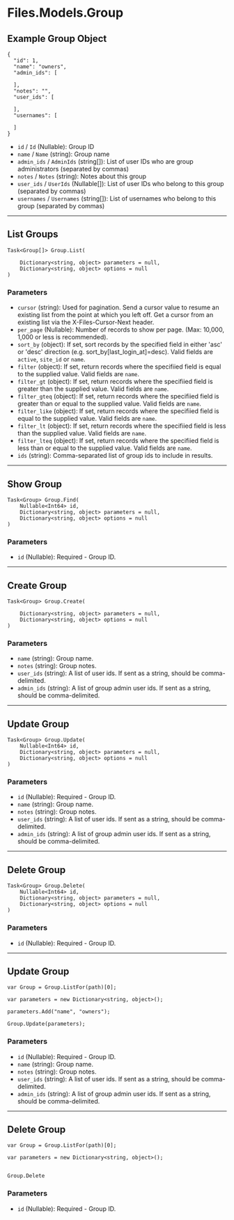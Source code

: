 # Files.Models.Group

## Example Group Object

```
{
  "id": 1,
  "name": "owners",
  "admin_ids": [

  ],
  "notes": "",
  "user_ids": [

  ],
  "usernames": [

  ]
}
```

* `id` / `Id`  (Nullable<Int64>): Group ID
* `name` / `Name`  (string): Group name
* `admin_ids` / `AdminIds`  (string[]): List of user IDs who are group administrators (separated by commas)
* `notes` / `Notes`  (string): Notes about this group
* `user_ids` / `UserIds`  (Nullable<Int64>[]): List of user IDs who belong to this group (separated by commas)
* `usernames` / `Usernames`  (string[]): List of usernames who belong to this group (separated by commas)


---

## List Groups

```
Task<Group[]> Group.List(
    
    Dictionary<string, object> parameters = null,
    Dictionary<string, object> options = null
)
```

### Parameters

* `cursor` (string): Used for pagination.  Send a cursor value to resume an existing list from the point at which you left off.  Get a cursor from an existing list via the X-Files-Cursor-Next header.
* `per_page` (Nullable<Int64>): Number of records to show per page.  (Max: 10,000, 1,000 or less is recommended).
* `sort_by` (object): If set, sort records by the specified field in either 'asc' or 'desc' direction (e.g. sort_by[last_login_at]=desc). Valid fields are `active`, `site_id` or `name`.
* `filter` (object): If set, return records where the specifiied field is equal to the supplied value. Valid fields are `name`.
* `filter_gt` (object): If set, return records where the specifiied field is greater than the supplied value. Valid fields are `name`.
* `filter_gteq` (object): If set, return records where the specifiied field is greater than or equal to the supplied value. Valid fields are `name`.
* `filter_like` (object): If set, return records where the specifiied field is equal to the supplied value. Valid fields are `name`.
* `filter_lt` (object): If set, return records where the specifiied field is less than the supplied value. Valid fields are `name`.
* `filter_lteq` (object): If set, return records where the specifiied field is less than or equal to the supplied value. Valid fields are `name`.
* `ids` (string): Comma-separated list of group ids to include in results.


---

## Show Group

```
Task<Group> Group.Find(
    Nullable<Int64> id, 
    Dictionary<string, object> parameters = null,
    Dictionary<string, object> options = null
)
```

### Parameters

* `id` (Nullable<Int64>): Required - Group ID.


---

## Create Group

```
Task<Group> Group.Create(
    
    Dictionary<string, object> parameters = null,
    Dictionary<string, object> options = null
)
```

### Parameters

* `name` (string): Group name.
* `notes` (string): Group notes.
* `user_ids` (string): A list of user ids. If sent as a string, should be comma-delimited.
* `admin_ids` (string): A list of group admin user ids. If sent as a string, should be comma-delimited.


---

## Update Group

```
Task<Group> Group.Update(
    Nullable<Int64> id, 
    Dictionary<string, object> parameters = null,
    Dictionary<string, object> options = null
)
```

### Parameters

* `id` (Nullable<Int64>): Required - Group ID.
* `name` (string): Group name.
* `notes` (string): Group notes.
* `user_ids` (string): A list of user ids. If sent as a string, should be comma-delimited.
* `admin_ids` (string): A list of group admin user ids. If sent as a string, should be comma-delimited.


---

## Delete Group

```
Task<Group> Group.Delete(
    Nullable<Int64> id, 
    Dictionary<string, object> parameters = null,
    Dictionary<string, object> options = null
)
```

### Parameters

* `id` (Nullable<Int64>): Required - Group ID.


---

## Update Group

```
var Group = Group.ListFor(path)[0];

var parameters = new Dictionary<string, object>();

parameters.Add("name", "owners");

Group.Update(parameters);
```

### Parameters

* `id` (Nullable<Int64>): Required - Group ID.
* `name` (string): Group name.
* `notes` (string): Group notes.
* `user_ids` (string): A list of user ids. If sent as a string, should be comma-delimited.
* `admin_ids` (string): A list of group admin user ids. If sent as a string, should be comma-delimited.


---

## Delete Group

```
var Group = Group.ListFor(path)[0];

var parameters = new Dictionary<string, object>();


Group.Delete
```

### Parameters

* `id` (Nullable<Int64>): Required - Group ID.
